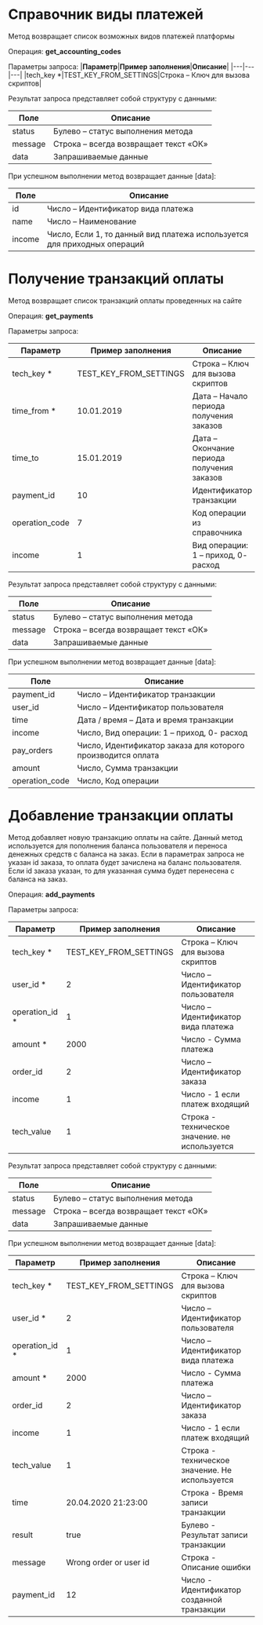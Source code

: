 # Справочник виды платежей

Метод возвращает список возможных видов платежей платформы

Операция: **get_accounting_codes**

Параметры запроса:
|**Параметр**|**Пример заполнения**|**Описание**|
|---|---|---|
|tech_key *|TEST_KEY_FROM_SETTINGS|Строка – Ключ для вызова скриптов|

Результат запроса представляет собой структуру с данными:

|**Поле** |**Описание** |
|---|---|
|status|Булево – статус выполнения метода|
|message|Строка – всегда возвращает текст «ОК»|
|data|Запрашиваемые данные|

При успешном выполнении метод возвращает данные [data]:

|**Поле** |**Описание** |
|---|---|
|id|Число – Идентификатор вида платежа|
|name|Число – Наименование|
|income|Число, Если 1, то данный вид платежа используется для приходных операций|


# Получение транзакций оплаты 

Метод возвращает список транзакций оплаты проведенных на сайте

Операция: **get_payments**

Параметры запроса:

|**Параметр**|**Пример заполнения**|**Описание**|
|---|---|---|
|tech_key *|TEST_KEY_FROM_SETTINGS|Строка – Ключ для вызова скриптов|
|time_from *|10.01.2019|Дата – Начало периода получения заказов|
|time_to|15.01.2019|Дата – Окончание периода получения заказов|
|payment_id|10|Идентификатор транзакции|
|operation_code|7|Код операции из справочника|
|income|1|Вид операции: 1 – приход, 0- расход|

Результат запроса представляет собой структуру с данными:

|**Поле** |**Описание** |
|---|---|
|status|Булево – статус выполнения метода|
|message|Строка – всегда возвращает текст «ОК»|
|data|Запрашиваемые данные|

При успешном выполнении метод возвращает данные [data]:

|**Поле** |**Описание** |
|---|---|
|payment_id|Число – Идентификатор транзакции|
|user_id|Число – Идентификатор пользователя|
|time|Дата / время – Дата и время транзакции|
|income|Число, Вид операции: 1 – приход, 0- расход|
|pay_orders|Число, Идентификатор заказа для которого производится оплата|
|amount|Число, Сумма транзакции|
|operation_code|Число, Код операции|




# Добавление транзакции оплаты

Метод добавляет новую транзакцию оплаты на сайте. Данный метод используется для пополнения баланса пользователя и переноса денежных средств с баланса на заказ. 
Если в параметрах запроса не указан id заказа, то оплата будет зачислена на баланс пользователя.
Если id заказа указан, то для указанная сумма будет перенесена с баланса на заказ. 

Операция: **add_payments**

Параметры запроса:

|**Параметр**|**Пример заполнения**|**Описание**|
|---|---|---|
|tech_key *|TEST_KEY_FROM_SETTINGS|Строка – Ключ для вызова скриптов|
|user_id *|2|Число – Идентификатор пользователя|
|operation_id *|1|Число – Идентификатор вида платежа|
|amount *|2000|Число - Сумма платежа|
|order_id|2|Число – Идентификатор заказа|
|income|1|Число - 1 если платеж входящий|
|tech_value|1|Строка - техническое значение. не используется|

Результат запроса представляет собой структуру с данными:

|**Поле** |**Описание** |
|---|---|
|status|Булево – статус выполнения метода|
|message|Строка – всегда возвращает текст «ОК»|
|data|Запрашиваемые данные|

При успешном выполнении метод возвращает данные [data]:

|**Параметр**|**Пример заполнения**|**Описание**|
|---|---|---|
|tech_key *|TEST_KEY_FROM_SETTINGS|Строка – Ключ для вызова скриптов|
|user_id *|2|Число – Идентификатор пользователя|
|operation_id *|1|Число – Идентификатор вида платежа|
|amount *|2000|Число - Сумма платежа|
|order_id|2|Число – Идентификатор заказа|
|income|1|Число - 1 если платеж входящий|
|tech_value|1|Строка - техническое значение. Не используется|
|time|20.04.2020 21:23:00|Строка - Время записи транзакции|
|result|true|Булево - Результат записи транзакции|
|message|Wrong order or user id|Строка - Описание ошибки|
|payment_id|12|Число - Идентификатор созданной транзакции|

